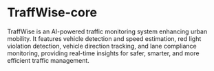 # TraffWise-core
TraffWise is an AI-powered traffic monitoring system enhancing urban mobility. It features vehicle detection and speed estimation, red light violation detection, vehicle direction tracking, and lane compliance monitoring, providing real-time insights for safer, smarter, and more efficient traffic management.
